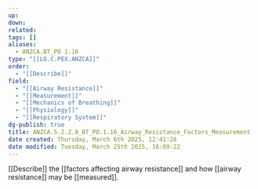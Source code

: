 ```yaml
---
up: 
down: 
related: 
tags: []
aliases:
  - ANZCA.BT_PO 1.16
type: "[[LO.C.PEX.ANZCA]]"
order:
  - "[[Describe]]"
field:
  - "[[Airway Resistance]]"
  - "[[Measurement]]"
  - "[[Mechanics of Breathing]]"
  - "[[Physiology]]"
  - "[[Respiratory System]]"
dg-publish: true
title: ANZCA.5.2.2.8_BT_PO.1.16_Airway_Resistance_Factors_Measurement
date created: Thursday, March 6th 2025, 12:41:28
date modified: Tuesday, March 25th 2025, 16:09:22
---
```


[[Describe]] the [[factors affecting airway resistance]] and how [[airway resistance]] may be [[measured]].
